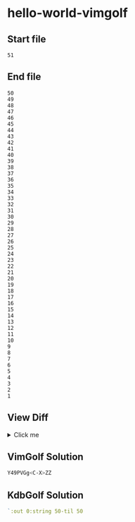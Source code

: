 # hello-world-vimgolf
## Start file
```
51
```
## End file
```
50
49
48
47
46
45
44
43
42
41
40
39
38
37
36
35
34
33
32
31
30
29
28
27
26
25
24
23
22
21
20
19
18
17
16
15
14
13
12
11
10
9
8
7
6
5
4
3
2
1
```
## View Diff
<details><summary>Click me</summary>

```
1c1,50
< 51
---
> 50
> 49
> 48
> 47
> 46
> 45
> 44
> 43
> 42
> 41
> 40
> 39
> 38
> 37
> 36
> 35
> 34
> 33
> 32
> 31
> 30
> 29
> 28
> 27
> 26
> 25
> 24
> 23
> 22
> 21
> 20
> 19
> 18
> 17
> 16
> 15
> 14
> 13
> 12
> 11
> 10
> 9
> 8
> 7
> 6
> 5
> 4
> 3
> 2
> 1
```
</details>

## VimGolf Solution
```sh
Y49PVGg<C-X>ZZ
```
## KdbGolf Solution
```q
`:out 0:string 50-til 50
```
